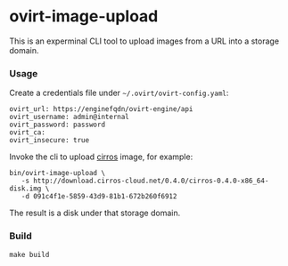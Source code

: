 # ovirt-image-upload

This is an experminal CLI tool to upload images from a URL into a storage domain.

### Usage
Create a credentials file under `~/.ovirt/ovirt-config.yaml`:

```
ovirt_url: https://enginefqdn/ovirt-engine/api
ovirt_username: admin@internal
ovirt_password: password
ovirt_ca: 
ovirt_insecure: true
```

Invoke the cli to upload [cirros](http://download.cirros-cloud.net/0.4.0/cirros-0.4.0-x86_64-disk.img) image, for example:
```
bin/ovirt-image-upload \
   -s http://download.cirros-cloud.net/0.4.0/cirros-0.4.0-x86_64-disk.img \
   -d 091c4f1e-5859-43d9-81b1-672b260f6912
```

The result is a disk under that storage domain.

### Build
```
make build
```
